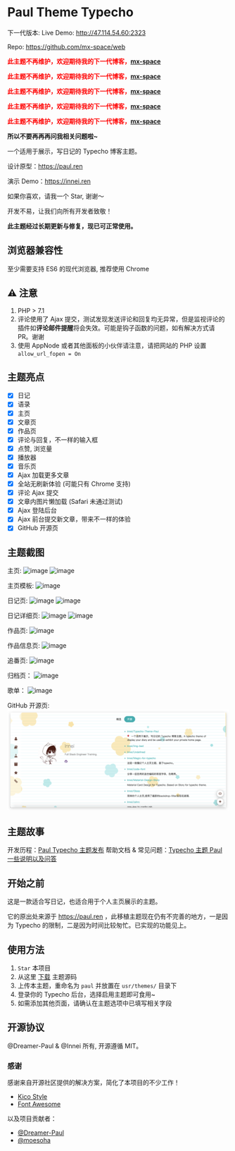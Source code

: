 # Paul Theme Typecho

下一代版本: Live Demo: <http://47.114.54.60:2323>

Repo: <https://github.com/mx-space/web>

<strong style="color: red">此主题不再维护，欢迎期待我的下一代博客，[mx-space](https://github.com/mx-space)</strong>

<strong style="color: red">此主题不再维护，欢迎期待我的下一代博客，[mx-space](https://github.com/mx-space)</strong>

<strong style="color: red">此主题不再维护，欢迎期待我的下一代博客，[mx-space](https://github.com/mx-space)</strong>

<strong style="color: red">此主题不再维护，欢迎期待我的下一代博客，[mx-space](https://github.com/mx-space)</strong>

<strong style="color: red">此主题不再维护，欢迎期待我的下一代博客，[mx-space](https://github.com/mx-space)</strong>

**所以不要再再再问我相关问题啦~**

一个适用于展示，写日记的 Typecho 博客主题。

设计原型：<https://paul.ren>

演示 Demo：<https://innei.ren>

如果你喜欢，请我一个 Star, 谢谢～

开发不易，让我们向所有开发者致敬！

**此主题经过长期更新与修复，现已可正常使用。**

## 浏览器兼容性

至少需要支持 ES6 的现代浏览器, 推荐使用 Chrome

## ⚠️ 注意

1. PHP > 7.1
1. 评论使用了 Ajax 提交，测试发现发送评论和回复均无异常，但是监视评论的插件如**评论邮件提醒**将会失效。可能是钩子函数的问题，如有解决方式请 PR。谢谢
1. 使用 AppNode 或者其他面板的小伙伴请注意，请把网站的 PHP 设置 `allow_url_fopen = On`

## 主题亮点

- [x] 日记
- [x] 语录
- [x] 主页
- [x] 文章页
- [x] 作品页
- [x] 评论与回复，不一样的输入框
- [x] 点赞, 浏览量
- [x] 播放器
- [x] 音乐页
- [x] Ajax 加载更多文章
- [x] 全站无刷新体验 (可能只有 Chrome 支持)
- [x] 评论 Ajax 提交
- [x] 文章内图片懒加载 (Safari 未通过测试)
- [x] Ajax 登陆后台
- [x] Ajax 前台提交新文章，带来不一样的体验
- [x] GitHub 开源页

## 主题截图

主页:
![image](https://user-images.githubusercontent.com/41265413/59972764-ab828900-95c7-11e9-9d4c-2db223d42e37.png)
![image](https://user-images.githubusercontent.com/41265413/59972769-c3f2a380-95c7-11e9-8f52-534a118757c8.png)

主页模板:
![image](https://user-images.githubusercontent.com/41265413/59972774-cb19b180-95c7-11e9-82c4-bb157e6d6e76.png)

日记页:
![image](https://user-images.githubusercontent.com/41265413/59972779-d66cdd00-95c7-11e9-8f9d-25b1804d662c.png)
![image](https://user-images.githubusercontent.com/41265413/59972796-2186f000-95c8-11e9-857d-5ed2b2ceb86d.png)

日记详细页:
![image](https://user-images.githubusercontent.com/41265413/59972782-e8e71680-95c7-11e9-91f6-4a75828f80fe.png)
![image](https://user-images.githubusercontent.com/41265413/59972798-2ea3df00-95c8-11e9-8ebd-1f70af2dd878.png)

作品页:
![image](https://user-images.githubusercontent.com/41265413/59972787-fbf9e680-95c7-11e9-8e12-878ae9c11cc0.png)

作品信息页:
![image](https://user-images.githubusercontent.com/41265413/59972786-f6040580-95c7-11e9-8713-f27dfc466fd9.png)

追番页:
![image](https://user-images.githubusercontent.com/41265413/59441120-a9cbff00-8e2a-11e9-87ef-241ff0edccdc.png)

归档页：
![image](https://user-images.githubusercontent.com/41265413/59972789-0a480280-95c8-11e9-86b5-1f7fd1f89e7e.png)

歌单：
![image](https://user-images.githubusercontent.com/41265413/59972793-146a0100-95c8-11e9-80f6-9ec672cc0351.png)

GitHub 开源页:
![](https://raw.githubusercontent.com/Innei/img-bed/master/20190627131326.png)

## 主题故事

开发历程：[Paul Typecho 主题发布](https://innei.ren/archives/131)
帮助文档 & 常见问题：[Typecho 主题 Paul 一些说明以及问答](https://www.shizuri.net/Z-Turn/Typecho%E4%B8%BB%E9%A2%98Paul%E4%B8%80%E4%BA%9B%E8%AF%B4%E6%98%8E%E4%BB%A5%E5%8F%8A%E9%97%AE%E7%AD%94.html)

## 开始之前

这是一款适合写日记，也适合用于个人主页展示的主题。

它的原出处来源于 <https://paul.ren> ，此移植主题现在仍有不完善的地方，一是因为 Typecho 的限制，二是因为时间比较匆忙。已实现的功能见上。

## 使用方法

1. `Star` 本项目
2. 从这里 [下载](https://github.com/Innei/Typecho-Theme-Paul/archive/master.zip) 主题源码
3. 上传本主题，重命名为 `paul` 并放置在 `usr/themes/` 目录下
4. 登录你的 Typecho 后台，选择启用主题即可食用~
5. 如需添加其他页面，请确认在主题选项中已填写相关字段

## 开源协议

@Dreamer-Paul & @Innei 所有, 开源遵循 MIT。

### 感谢

感谢来自开源社区提供的解决方案，简化了本项目的不少工作！

- [Kico Style](https://github.com/Dreamer-Paul/Kico-Style)
- [Font Awesome](https://github.com/FortAwesome/Font-Awesome)

以及项目贡献者：

- [@Dreamer-Paul](https://github.com/Dreamer-Paul)
- [@moesoha](https://github.com/moesoha)
